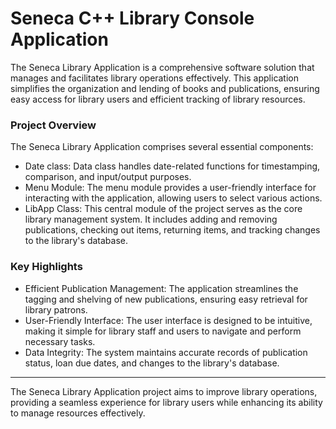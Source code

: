 <h1>Seneca C++ Library Console Application</h1>
<p>
  The Seneca Library Application is a comprehensive software solution that manages and facilitates library operations effectively. This application simplifies the organization and lending of books and publications, ensuring easy access for library users and efficient tracking of library resources.
</p>
<h3>Project Overview</h3>
<p>
  The Seneca Library Application comprises several essential components:
</p>
<ul>
  <li>
    Date class: Data class handles date-related functions for timestamping, comparison, and input/output purposes.
  </li>
  <li>
    Menu Module: The menu module provides a user-friendly interface for interacting with the application, allowing users to select various actions.
  </li>
  <li>
    LibApp Class: This central module of the project serves as the core library management system. It includes adding and removing publications, checking out items, returning items, and tracking changes to the library's database.
  </li>
</ul>
<h3>Key Highlights</h3>
<ul>
  <li>
    Efficient Publication Management: The application streamlines the tagging and shelving of new publications, ensuring easy retrieval for library patrons.
  </li>
  <li>
    User-Friendly Interface: The user interface is designed to be intuitive, making it simple for library staff and users to navigate and perform necessary tasks.
  </li>
  <li>
    Data Integrity: The system maintains accurate records of publication status, loan due dates, and changes to the library's database.
  </li>
</ul>
<hr>
<p>
  The Seneca Library Application project aims to improve library operations, providing a seamless experience for library users while enhancing its ability to manage resources effectively.
</p>
